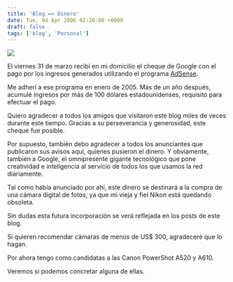 ```yaml
---
title: 'Blog == Dinero'
date: Tue, 04 Apr 2006 02:20:00 +0000
draft: false
tags: ['blog', 'Personal']
---
```


[![](http://photos1.blogger.com/blogger/4304/163/320/Google-Ad.jpg)](http://photos1.blogger.com/blogger/4304/163/1600/Google-Ad.jpg)

El viernes 31 de marzo recibí en mi domicilio el cheque de Google con el pago 
por los ingresos generados utilizando el programa [AdSense](https://www.google.com/adsense/?sourceid=aso&subid=WW-ET-ADSBY2).

Me adherí a ese programa en enero de 2005. Más de un año después, acumulé 
ingresos por más de 100 dólares estadounidenses, requisito para efectuar el pago. 

Quiero agradecer a todos los amigos que visitaron este blog miles de veces 
durante este tiempo. Gracias a su perseverancia y generosidad, este cheque fue 
posible. 

Por supuesto, también debo agradecer a todos los anunciantes que publicaron sus 
avisos aqui, quienes pusieron el dinero. Y obviamente, también a Google, el 
omnipresente gigante tecnológico que pone creatividad e inteligencia al servicio 
de todos los que usamos la red diariamente. 

Tal como había anunciado por ahí, este dinero se destinará a la compra de una 
cámara digital de fotos, ya que mi vieja y fiel Nikon está quedando obsoleta. 

Sin dudas esta futura incorporación se verá reflejada en los posts de este blog. 

Si quieren recomendar cámaras de menos de US$ 300, agradeceré que lo hagan. 

Por ahora tengo como candidatas a las Canon PowerShot A520 y A610. 

Veremos si podemos concretar alguna de ellas.
